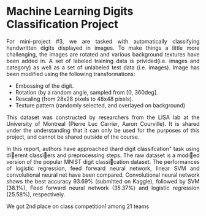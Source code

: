 <h1>Machine Learning Digits Classification Project</h1>
<p style="text-align:justify">For mini-project #3, we are tasked with automatically classifying handwritten digits displayed in images.
To make things a little more challenging, the images are rotated and various background textures have been added in.
A set of labeled training data is privided(i.e. images and category) as well as a set of unlabeled test data (i.e. images).
Image	has	been	modified	using	the	 following	transformations:
<ul>
<li> Embossing	of	the	digit.
<li>Rotation (by	a	random	angle,	sampled	from	[0,	360deg].</li>
<li>Rescaling	(from	28x28	pixels	to	48x48	pixels).</li>
<li>Texture	pattern	(randomly	selected,	and	overlayed	on	background)</li>
</ul>
</p>

<p style="text-align:justify">This	dataset	was	constructed by	researchers	from the	LISA	lab	at	the	
University	of	Montreal	(Pierre	Luc	Carrier,	Aaron	Courville).	It	is	shared	
under	the	understanding	that	it	can	only	be	used	for	the	purposes	of	this	
project,	and	cannot	be	shared	outside	of	the	course.<p>

<p style="text-align:justify">In this report, authors have approached \hard digit classifcation" task using dierent classiers and preprocessing steps. The raw dataset is a modied version of the popular MNIST digit classication dataset. The performances of logistic regression, feed forward neural network, linear SVM and convolutional neural net have been compared. Convolutional neural network shows the best accuracy 93.69% (submitted on Kaggle), followed by SVM (38.1%), Feed forward neural network (35.37%) and logistic regression (25.58%), respectively.</p>

<p>We got 2nd place on class competition! among 21 teams</p>
